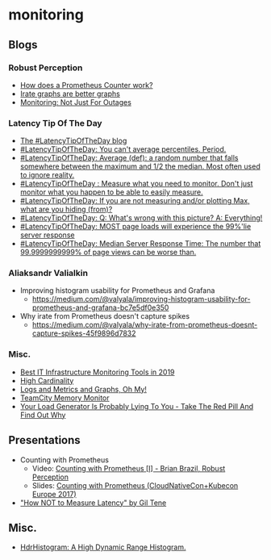 # monitoring
## Blogs
### Robust Perception
* [How does a Prometheus Counter work?](https://www.robustperception.io/how-does-a-prometheus-counter-work)
* [Irate graphs are better graphs](https://www.robustperception.io/irate-graphs-are-better-graphs)
* [Monitoring: Not Just For Outages](https://www.robustperception.io/monitoring-not-just-for-outages)

### Latency Tip Of The Day
* [The #LatencyTipOfTheDay blog](https://latencytipoftheday.blogspot.com/2014/06/this-blog-is-meant-to-capture-short.html)
* [#LatencyTipOfTheDay: You can't average percentiles. Period.](https://latencytipoftheday.blogspot.com/2014/06/latencytipoftheday-you-cant-average.html)
* [#LatencyTipOfTheDay: Average (def): a random number that falls somewhere between the maximum and 1/2 the median. Most often used to ignore reality.](https://latencytipoftheday.blogspot.com/2014/06/latencytipoftheday-average-random.html)
* [#LatencyTipOfTheDay : Measure what you need to monitor. Don't just monitor what you happen to be able to easily measure.](https://latencytipoftheday.blogspot.com/2014/06/latencytipoftheday-measure-what-you.html)
* [#LatencyTipOfTheDay: If you are not measuring and/or plotting Max, what are you hiding (from)?](https://latencytipoftheday.blogspot.com/2014/06/latencytipoftheday-if-you-are-not.html)
* [#LatencyTipOfTheDay: Q: What's wrong with this picture? A: Everything!](https://latencytipoftheday.blogspot.com/2014/06/latencytipoftheday-q-whats-wrong-with_21.html)
* [#LatencyTipOfTheDay: MOST page loads will experience the 99%'lie server response](https://latencytipoftheday.blogspot.com/2014/06/latencytipoftheday-most-page-loads.html)
* [#LatencyTipOfTheDay: Median Server Response Time: The number that 99.9999999999% of page views can be worse than.](https://latencytipoftheday.blogspot.com/2014/06/latencytipoftheday-median-server.html)

### Aliaksandr Valialkin
* Improving histogram usability for Prometheus and Grafana
  * https://medium.com/@valyala/improving-histogram-usability-for-prometheus-and-grafana-bc7e5df0e350
* Why irate from Prometheus doesn't capture spikes
  * https://medium.com/@valyala/why-irate-from-prometheus-doesnt-capture-spikes-45f9896d7832

### Misc.
* [Best IT Infrastructure Monitoring Tools in 2019](https://dzone.com/articles/best-it-infrastructure-monitoring-tools-in-2019)
* [High Cardinality](https://develotters.com/posts/high-cardinality/)
* [Logs and Metrics and Graphs, Oh My!](https://grafana.com/blog/2016/01/05/logs-and-metrics-and-graphs-oh-my/)
* [TeamCity Memory Monitor](https://www.jetbrains.com/help/teamcity/teamcity-memory-monitor.html)
* [Your Load Generator Is Probably Lying To You - Take The Red Pill And Find Out Why](http://highscalability.com/blog/2015/10/5/your-load-generator-is-probably-lying-to-you-take-the-red-pi.html)

## Presentations
* Counting with Prometheus
  * Video: [Counting with Prometheus [I] - Brian Brazil, Robust Perception](https://www.youtube.com/watch?v=67Ulrq6DxwA)
  * Slides: [Counting with Prometheus (CloudNativeCon+Kubecon Europe 2017)](https://www.slideshare.net/brianbrazil/counting-with-prometheus-cloudnativeconkubecon-europe-2017)
* ["How NOT to Measure Latency" by Gil Tene](https://www.youtube.com/watch?v=lJ8ydIuPFeU)

## Misc.
* [HdrHistogram: A High Dynamic Range Histogram.](http://hdrhistogram.org/)
